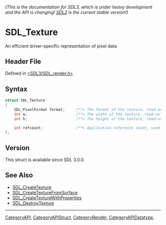 ###### (This is the documentation for SDL3, which is under heavy development and the API is changing! [SDL2](https://wiki.libsdl.org/SDL2/) is the current stable version!)
# SDL_Texture

An efficient driver-specific representation of pixel data

## Header File

Defined in [<SDL3/SDL_render.h>](https://github.com/libsdl-org/SDL/blob/main/include/SDL3/SDL_render.h)

## Syntax

```c
struct SDL_Texture
{
    SDL_PixelFormat format;     /**< The format of the texture, read-only */
    int w;                      /**< The width of the texture, read-only. */
    int h;                      /**< The height of the texture, read-only. */

    int refcount;               /**< Application reference count, used when freeing texture */
};
```

## Version

This struct is available since SDL 3.0.0.

## See Also

- [SDL_CreateTexture](SDL_CreateTexture)
- [SDL_CreateTextureFromSurface](SDL_CreateTextureFromSurface)
- [SDL_CreateTextureWithProperties](SDL_CreateTextureWithProperties)
- [SDL_DestroyTexture](SDL_DestroyTexture)

----
[CategoryAPI](CategoryAPI), [CategoryAPIStruct](CategoryAPIStruct), [CategoryRender](CategoryRender), [CategoryAPIDatatype](CategoryAPIDatatype), 



